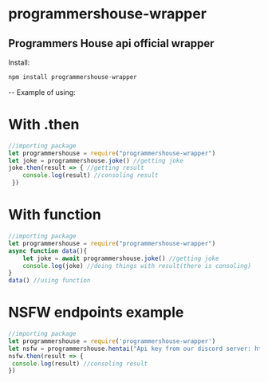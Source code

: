 # programmershouse-wrapper
Programmers House api official wrapper
--
Install:
```js
npm install programmershouse-wrapper
```
--
Example of using:
# With .then
```js
//importing package
let programmershouse = require("programmershouse-wrapper")
let joke = programmershouse.joke() //getting joke
joke.then(result => { //getting result
    console.log(result) //consoling result
 })
```
# With function
```js
//importing package
let programmershouse = require("programmershouse-wrapper")
async function data(){
    let joke = await programmershouse.joke() //getting joke
    console.log(joke) //doing things with result(there is consoling)
}
data() //using function
```
# NSFW endpoints example
```js
//importing package
let programmershouse = require('programmershouse-wrapper')
let nsfw = programmershouse.hentai("Api key from our discord server: https://discord.gg/gqKbGBWmRz") //getting nsfw(you need key)
nsfw.then(result => {
 console.log(result) //consoling result
})
```
